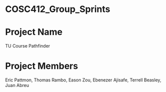 # COSC412_Group_Sprints
# Project Name 
TU Course Pathfinder
# Project Members
Eric Pattmon, Thomas Rambo, Eason Zou, Ebenezer Ajisafe, Terrell Beasley, Juan Abreu
